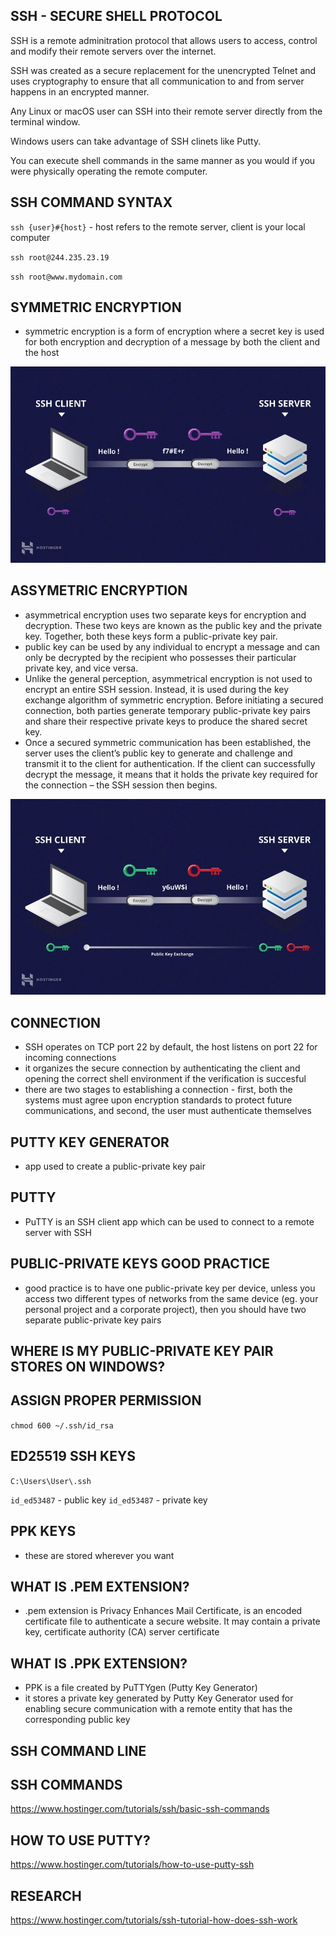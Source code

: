 ## SSH - SECURE SHELL PROTOCOL

SSH is a remote adminitration protocol that allows users to access, control and modify their remote servers over the internet.

SSH was created as a secure replacement for the unencrypted Telnet and uses cryptography to ensure that all communication to and from server happens in an encrypted manner.

Any Linux or macOS user can SSH into their remote server directly from the terminal window.

Windows users can take advantage of SSH clinets like Putty.

You can execute shell commands in the same manner as you would if you were physically operating the remote computer.

## SSH COMMAND SYNTAX

`ssh {user}#{host}` - host refers to the remote server, client is your local computer

`ssh root@244.235.23.19`

`ssh root@www.mydomain.com`

## SYMMETRIC ENCRYPTION

- symmetric encryption is a form of encryption where a secret key is used for both encryption and decryption of a message by both the client and the host

![](../assets/images/ssh/symmetric-encryption.webp)

## ASSYMETRIC ENCRYPTION

- asymmetrical encryption uses two separate keys for encryption and decryption. These two keys are known as the public key and the private key. Together, both these keys form a public-private key pair.
 - public key can be used by any individual to encrypt a message and can only be decrypted by the recipient who possesses their particular private key, and vice versa.
- Unlike the general perception, asymmetrical encryption is not used to encrypt an entire SSH session. Instead, it is used during the key exchange algorithm of symmetric encryption. Before initiating a secured connection, both parties generate temporary public-private key pairs and share their respective private keys to produce the shared secret key.
- Once a secured symmetric communication has been established, the server uses the client’s public key to generate and challenge and transmit it to the client for authentication. If the client can successfully decrypt the message, it means that it holds the private key required for the connection – the SSH session then begins.

![](../assets/images/ssh/asymmetric-encryption.webp)

## CONNECTION

- SSH operates on TCP port 22 by default, the host listens on port 22 for incoming connections
- it organizes the secure connection by authenticating the client and opening the correct shell environment if the verification is succesful
- there are two stages to establishing a connection - first, both the systems must agree upon encryption standards to protect future communications, and second, the user must authenticate themselves

## PUTTY KEY GENERATOR

- app used to create a public-private key pair

## PUTTY

- PuTTY is an SSH client app which can be used to connect to a remote server with SSH

## PUBLIC-PRIVATE KEYS GOOD PRACTICE

- good practice is to have one public-private key per device, unless you access two different types of networks from the same device (eg. your personal project and a corporate project), then you should have two separate public-private key pairs

## WHERE IS MY PUBLIC-PRIVATE KEY PAIR STORES ON WINDOWS?

## ASSIGN PROPER PERMISSION

`chmod 600 ~/.ssh/id_rsa`

## ED25519 SSH KEYS

`C:\Users\User\.ssh`

`id_ed53487` - public key
`id_ed53487` - private key

## PPK KEYS

- these are stored wherever you want

## WHAT IS .PEM EXTENSION?

- .pem extension is Privacy Enhances Mail Certificate, is an encoded certificate file to authenticate a secure website. It may contain a private key, certificate authority (CA) server certificate

## WHAT IS .PPK EXTENSION?

- PPK is a file created by PuTTYgen (Putty Key Generator)
- it stores a private key generated by Putty Key Generator used for enabling secure communication with a remote entity that has the corresponding public key

## SSH COMMAND LINE

## SSH COMMANDS

<https://www.hostinger.com/tutorials/ssh/basic-ssh-commands>

## HOW TO USE PUTTY?

<https://www.hostinger.com/tutorials/how-to-use-putty-ssh>

## RESEARCH

<https://www.hostinger.com/tutorials/ssh-tutorial-how-does-ssh-work>

